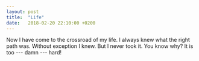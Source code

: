 ```yaml
---
layout: post
title:  "Life"
date:   2018-02-20 22:10:00 +0200
---
```


Now I have come to the crossroad of my life.
I always knew what the right path was.
Without exception I knew.
But I never took it.
You know why?
It is too --- damn --- hard!
